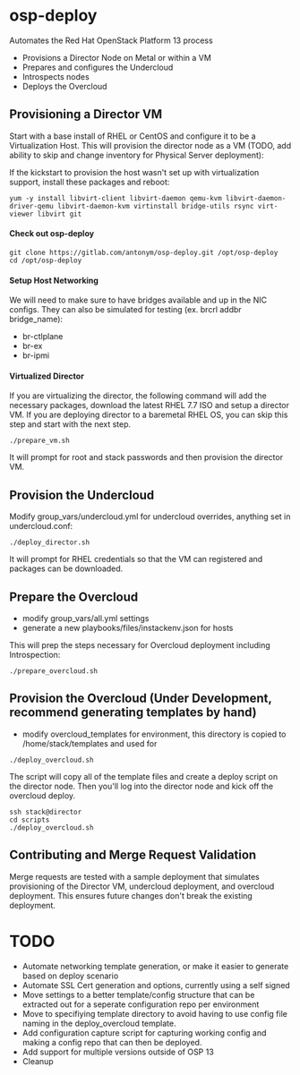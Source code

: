 # osp-deploy

Automates the Red Hat OpenStack Platform 13 process

* Provisions a Director Node on Metal or within a VM
* Prepares and configures the Undercloud
* Introspects nodes
* Deploys the Overcloud

## Provisioning a Director VM

Start with a base install of RHEL or CentOS and configure it to be a Virtualization Host.  This will provision the director node as a VM (TODO, add ability to skip and change inventory for Physical Server deployment):

If the kickstart to provision the host wasn't set up with virtualization support, install these packages and reboot:

```
yum -y install libvirt-client libvirt-daemon qemu-kvm libvirt-daemon-driver-qemu libvirt-daemon-kvm virtinstall bridge-utils rsync virt-viewer libvirt git
```

#### Check out osp-deploy 

```
git clone https://gitlab.com/antonym/osp-deploy.git /opt/osp-deploy
cd /opt/osp-deploy
```

#### Setup Host Networking

We will need to make sure to have bridges available and up in the NIC configs.  They can also be simulated for testing (ex. brcrl addbr bridge_name):

* br-ctlplane
* br-ex 
* br-ipmi

#### Virtualized Director

If you are virtualizing the director, the following command will add the necessary packages,
download the latest RHEL 7.7 ISO and setup a director VM.  If you are deploying director to
a baremetal RHEL OS, you can skip this step and start with the next step.

```
./prepare_vm.sh
```

It will prompt for root and stack passwords and then provision the director VM.

## Provision the Undercloud

Modify group_vars/undercloud.yml for undercloud overrides, anything set in undercloud.conf:

```
./deploy_director.sh
```
It will prompt for RHEL credentials so that the VM can registered and packages can be downloaded.

## Prepare the Overcloud

* modify group_vars/all.yml settings
* generate a new playbooks/files/instackenv.json for hosts

This will prep the steps necessary for Overcloud deployment including Introspection:

```
./prepare_overcloud.sh
```

## Provision the Overcloud (Under Development, recommend generating templates by hand)

* modify overcloud_templates for environment, this directory is copied to /home/stack/templates and used for 

```
./deploy_overcloud.sh
```

The script will copy all of the template files and create a deploy script on the director node.  Then you'll log
into the director node and kick off the overcloud deploy.

```
ssh stack@director
cd scripts
./deploy_overcloud.sh
```

## Contributing and Merge Request Validation

Merge requests are tested with a sample deployment that simulates provisioning of the Director VM, undercloud deployment,
and overcloud deployment.  This ensures future changes don't break the existing deployment.

# TODO

* Automate networking template generation, or make it easier to generate based on deploy scenario
* Automate SSL Cert generation and options, currently using a self signed
* Move settings to a better template/config structure that can be extracted out for a seperate configuration repo per environment
* Move to specifiying template directory to avoid having to use config file naming in the deploy_overcloud template.
* Add configuration capture script for capturing working config and making a config repo that can then be deployed.
* Add support for multiple versions outside of OSP 13
* Cleanup

